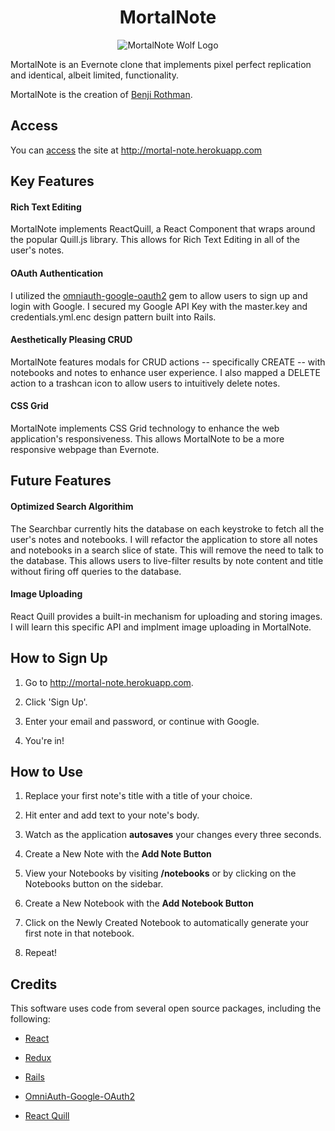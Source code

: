 
<h1 align="center" font-size="80"> MortalNote </h1>
<p align="center">
  <img alt="MortalNote Wolf Logo" src="https://s3.us-east-2.amazonaws.com/mortalnote-images/wolf-logo-tiny.png" />
</p>

MortalNote is an Evernote clone that implements pixel perfect replication and identical, albeit limited, functionality.

MortalNote is the creation of [Benji Rothman](https://www.linkedin.com/in/brothman7000). 

## Access
You can [access](http://mortal-note.herokuapp.com/) the site at <http://mortal-note.herokuapp.com>

## Key Features

#### Rich Text Editing

MortalNote implements ReactQuill, a React Component that wraps around the popular Quill.js library. This allows for Rich Text Editing in all of the user's notes. 

#### OAuth Authentication

I utilized the [omniauth-google-oauth2](https://github.com/zquestz/omniauth-google-oauth2) gem to allow users to sign up and login with Google. I secured my Google API Key with the master.key and credentials.yml.enc design pattern built into Rails. 

#### Aesthetically Pleasing CRUD 

MortalNote features modals for CRUD actions -- specifically CREATE -- with notebooks and notes to enhance user experience. I also mapped a DELETE action to a trashcan icon to allow users to intuitively delete notes. 

#### CSS Grid

MortalNote implements CSS Grid technology to enhance the web application's responsiveness. This allows MortalNote to be a more responsive webpage than Evernote. 

## Future Features

#### Optimized Search Algorithim

The Searchbar currently hits the database on each keystroke to fetch all the user's notes and notebooks. I will refactor the application to store all notes and notebooks in a search slice of state. This will remove the need to talk to the database. This allows users to live-filter results by note content and title without firing off queries to the database.

#### Image Uploading

React Quill provides a built-in mechanism for uploading and storing images. I will learn this specific API and implment image uploading in MortalNote.

## How to Sign Up

1. Go to <http://mortal-note.herokuapp.com>.
2. Click 'Sign Up'.
3. Enter your email and password, or continue with Google.

4. You're in! 

## How to Use

1. Replace your first note's title with a title of your choice. 
2. Hit enter and add text to your note's body. 
3. Watch as the application **autosaves** your changes every three seconds.
4. Create a New Note with the **Add Note Button**
5. View your Notebooks by visiting **/notebooks** or by clicking on the Notebooks button on the sidebar. 
6. Create a New Notebook with the **Add Notebook Button**
7. Click on the Newly Created Notebook to automatically generate your first note in that notebook.

8. Repeat! 


## Credits

This software uses code from several open source packages, including the following:

* [React](https://github.com/facebook/react)

* [Redux](https://github.com/reduxjs/redux)

* [Rails](https://github.com/rails/rails)

* [OmniAuth-Google-OAuth2](https://github.com/zquestz/omniauth-google-oauth2)

* [React Quill](https://github.com/zenoamaro/react-quill)
